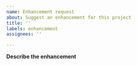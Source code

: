 ```yaml
---
name: Enhancement request
about: Suggest an enhancement for this project
title: ''
labels: enhancement
assignees: ''

---
```


**Describe the enhancement**